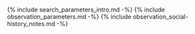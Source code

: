 {% include search_parameters_intro.md -%}
{% include observation_parameters.md -%}
{% include observation_social-history_notes.md -%}